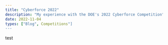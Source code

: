 ```yaml
---
title: "Cyberforce 2022"
description: "My experience with the DOE's 2022 Cyberforce Competition"
date: 2022-11-04
types: ["Blog", Competitions"]
---
```

test